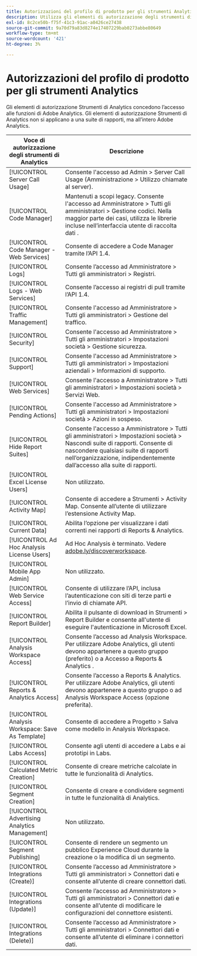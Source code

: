 ```yaml
---
title: Autorizzazioni del profilo di prodotto per gli strumenti Analytics
description: Utilizza gli elementi di autorizzazione degli strumenti di Analytics per concedere l’accesso alle funzioni di Adobe Analytics.
exl-id: 8c2ce50b-f75f-41c3-91ac-a0426ce27438
source-git-commit: 9a70d79a83d8274e17407229bab0273abbe80649
workflow-type: tm+mt
source-wordcount: '421'
ht-degree: 3%

---
```


# Autorizzazioni del profilo di prodotto per gli strumenti Analytics

Gli elementi di autorizzazione Strumenti di Analytics concedono l’accesso alle funzioni di Adobe Analytics. Gli elementi di autorizzazione Strumenti di Analytics non si applicano a una suite di rapporti, ma all’intero Adobe Analytics.

| Voce di autorizzazione degli strumenti di Analytics | Descrizione |
|----|----|
| [!UICONTROL Server Call Usage] | Consente l&#39;accesso ad Admin > Server Call Usage (Amministrazione > Utilizzo chiamate al server). |
| [!UICONTROL Code Manager] | Mantenuti a scopi legacy. Consente l&#39;accesso ad Amministratore > Tutti gli amministratori > Gestione codici. Nella maggior parte dei casi, utilizza le librerie incluse nell’interfaccia utente di raccolta dati . |
| [!UICONTROL Code Manager - Web Services] | Consente di accedere a Code Manager tramite l’API 1.4. |
| [!UICONTROL Logs] | Consente l’accesso ad Amministratore > Tutti gli amministratori > Registri. |
| [!UICONTROL Logs - Web Services] | Consente l’accesso ai registri di pull tramite l’API 1.4. |
| [!UICONTROL Traffic Management] | Consente l&#39;accesso ad Amministratore > Tutti gli amministratori > Gestione del traffico. |
| [!UICONTROL Security] | Consente l&#39;accesso ad Amministratore > Tutti gli amministratori > Impostazioni società > Gestione sicurezza. |
| [!UICONTROL Support] | Consente l&#39;accesso ad Amministratore > Tutti gli amministratori > Impostazioni aziendali > Informazioni di supporto. |
| [!UICONTROL Web Services] | Consente l&#39;accesso a Amministratore > Tutti gli amministratori > Impostazioni società > Servizi Web. |
| [!UICONTROL Pending Actions] | Consente l&#39;accesso ad Amministratore > Tutti gli amministratori > Impostazioni società > Azioni in sospeso. |
| [!UICONTROL Hide Report Suites] | Consente l&#39;accesso a Amministratore > Tutti gli amministratori > Impostazioni società > Nascondi suite di rapporti. Consente di nascondere qualsiasi suite di rapporti nell’organizzazione, indipendentemente dall’accesso alla suite di rapporti. |
| [!UICONTROL Excel License Users] | Non utilizzato. |
| [!UICONTROL Activity Map] | Consente di accedere a Strumenti > Activity Map. Consente all’utente di utilizzare l’estensione Activity Map. |
| [!UICONTROL Current Data] | Abilita l’opzione per visualizzare i dati correnti nei rapporti di Reports &amp; Analytics. |
| [!UICONTROL Ad Hoc Analysis License Users] | Ad Hoc Analysis è terminato. Vedere [adobe.ly/discoverworkspace](https://adobe.ly/discoverworkspace). |
| [!UICONTROL Mobile App Admin] | Non utilizzato. |
| [!UICONTROL Web Service Access] | Consente di utilizzare l’API, inclusa l’autenticazione con siti di terze parti e l’invio di chiamate API. |
| [!UICONTROL Report Builder] | Abilita il pulsante di download in Strumenti > Report Builder e consente all&#39;utente di eseguire l&#39;autenticazione in Microsoft Excel. |
| [!UICONTROL Analysis Workspace Access] | Consente l’accesso ad Analysis Workspace. Per utilizzare Adobe Analytics, gli utenti devono appartenere a questo gruppo (preferito) o a Accesso a Reports &amp; Analytics . |
| [!UICONTROL Reports & Analytics Access] | Consente l’accesso a Reports &amp; Analytics. Per utilizzare Adobe Analytics, gli utenti devono appartenere a questo gruppo o ad Analysis Workspace Access (opzione preferita). |
| [!UICONTROL Analysis Workspace: Save As Template] | Consente di accedere a Progetto > Salva come modello in Analysis Workspace. |
| [!UICONTROL Labs Access] | Consente agli utenti di accedere a Labs e ai prototipi in Labs. |
| [!UICONTROL Calculated Metric Creation] | Consente di creare metriche calcolate in tutte le funzionalità di Analytics. |
| [!UICONTROL Segment Creation] | Consente di creare e condividere segmenti in tutte le funzionalità di Analytics. |
| [!UICONTROL Advertising Analytics Management] | Non utilizzato. |
| [!UICONTROL Segment Publishing] | Consente di rendere un segmento un pubblico Experience Cloud durante la creazione o la modifica di un segmento. |
| [!UICONTROL Integrations (Create)] | Consente l’accesso ad Amministratore > Tutti gli amministratori > Connettori dati e consente all’utente di creare connettori dati. |
| [!UICONTROL Integrations (Update)] | Consente l’accesso ad Amministratore > Tutti gli amministratori > Connettori dati e consente all’utente di modificare le configurazioni del connettore esistenti. |
| [!UICONTROL Integrations (Delete)] | Consente l’accesso ad Amministratore > Tutti gli amministratori > Connettori dati e consente all’utente di eliminare i connettori dati. |
